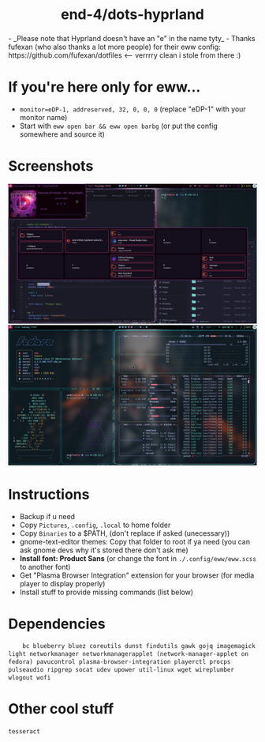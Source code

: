 <div align="center">
    <h1>end-4/dots-hyprland</h1>
    <h3></h3>
</div>
 - _Please note that Hyprland doesn't have an "e" in the name tyty_
 - Thanks fufexan (who also thanks a lot more people) for their eww config: https://github.com/fufexan/dotfiles <-- verrrry clean i stole from there :)

# If you're here only for eww...
 - `monitor=eDP-1, addreserved, 32, 0, 0, 0` (replace "eDP-1" with your monitor name)
 - Start with `eww open bar && eww open barbg` (or put the config somewhere and source it)
 

# Screenshots 
 ![dots-hyprland](./screenshot-7.png)
 ![dots-hyprland](./screenshot-6.png)

# Instructions
 - Backup if u need
 - Copy `Pictures`, `.config`, `.local` to home folder
 - Copy `Binaries` to a $PATH, (don't replace if asked (unecessary))
 - gnome-text-editor themes: Copy that folder to root if ya need (you can ask gnome devs why it's stored there don't ask me)
 - **Install font: Product Sans** (or change the font in `./.config/eww/eww.scss` to another font)
 - Get "Plasma Browser Integration" extension for your browser (for media player to display properly)
 - Install stuff to provide missing commands (list below) 

# Dependencies
```
    bc blueberry bluez coreutils dunst findutils gawk gojq imagemagick light networkmanager networkmanagerapplet (network-manager-applet on fedora) pavucontrol plasma-browser-integration playerctl procps pulseaudio ripgrep socat udev upower util-linux wget wireplumber wlogout wofi
```

# Other cool stuff
 `tesseract`